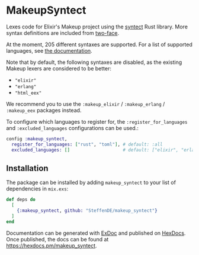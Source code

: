 # MakeupSyntect

Lexes code for Elixir's Makeup project using the [syntect](https://docs.rs/syntect/latest/syntect/) Rust library.
More syntax definitions are included from [two-face](https://docs.rs/two-face/latest/two_face/).

At the moment, 205 different syntaxes are supported. For a list of supported languages, see [the documentation](https://steffende.github.io/makeup_syntect/MakeupSyntect.Syntaxes.html).

Note that by default, the following syntaxes are disabled, as the existing Makeup lexers are considered to be better:

* `"elixir"`
* `"erlang"`
* `"html_eex"`

We recommend you to use the `:makeup_elixir` / `:makeup_erlang` / `:makeup_eex` packages instead.

To configure which languages to register for, the `:register_for_languages` and `:excluded_languages` configurations can be used.:

```elixir
config :makeup_syntect,
  register_for_languages: ["rust", "toml"], # default: :all
  excluded_languages: []                    # default: ["elixir", "erlang", "html_eex"]
```

## Installation

The package can be installed by adding `makeup_syntect` to your list of dependencies in `mix.exs`:

```elixir
def deps do
  [
    {:makeup_syntect, github: "SteffenDE/makeup_syntect"}
  ]
end
```

Documentation can be generated with [ExDoc](https://github.com/elixir-lang/ex_doc)
and published on [HexDocs](https://hexdocs.pm). Once published, the docs can
be found at <https://hexdocs.pm/makeup_syntect>.
